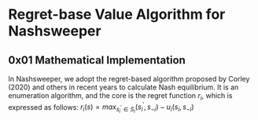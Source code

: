 # Regret-base Value Algorithm for Nashsweeper
## 0x01 Mathematical Implementation
In Nashsweeper, we adopt the regret-based algorithm proposed by Corley (2020) and others in recent years to calculate Nash equilibrium. It is an enumeration algorithm, and the core is the regret function $r_i$, which is expressed as follows:
$r_i(s)=max_{s_{i}^{'} \in S_i}(s_{i}^{'},s_{-i})-u_i(s_i,s_{-i})$